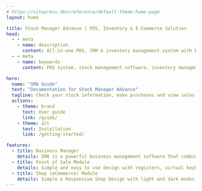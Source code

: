 ```yaml
---
# https://vitepress.dev/reference/default-theme-home-page
layout: home

title: Stock Manager Advance | POS, Inventory & E-Commerce Solution
head:
  - - meta
    - name: description
      content: All-in-one POS, CRM & inventory management system with built-in e-commerce store. Manage sales, stock, purchases & customers with SMA.
  - - meta
    - name: keywords
      content: POS system, stock management software, inventory management system, SMA, business management software, CRM solution, e-commerce POS, warehouse management, PHP POS software, online store with stock, sales & purchase management, invoice system, multi warehouse POS, retail POS solution

hero:
  name: "SMA Guide"
  text: "Documentation for Stock Manager Advance"
  tagline: Check your stock information, make purchases and view sales data from anywhere whether in the office, at home, in the warehouse, or on the go.
  actions:
    - theme: brand
      text: User guide
      link: /guide/
    - theme: alt
      text: Installation
      link: /getting-started/

features:
  - title: Business Manager
    details: SMA is a powerful business management software that combines Point of Sale (POS), Stock Management, Inventory Management, CRM, and E-Commerce Store features into one seamless web application.
  - title: Point of Sale Module
    details: Simple and easy to use design with registers, virtual keyboard, hold/suspend sales and display customer screen option. Quick Cash buttons and Accept payment with PayPal Pro, Stripe and Authrise.net
  - title: Shop (eCommerce) Module
    details: Simple & Responsive Shop Design with light and dark modes & easy settings along with pages, coupons, shipping methods to manage shop, private shop option to disable cart to use it as catalog.
---
```

